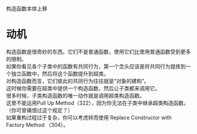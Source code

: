 构造函数本体上移

# 动机
构造函数是很奇妙的东⻄。它们不是普通函数，使⽤它们⽐使⽤普通函数受到更多的限制。  
如果你看⻅各个⼦类中的函数有共同⾏为，第⼀个念头应该是将共同⾏为提炼到⼀个独⽴函数中，然后将这个函数提升到超类。  
对构造函数⽽⾔，它们彼此的共同⾏为往往就是“对象的建构”。  
这时候你需要在超类中提供⼀个构造函数，然后让⼦类都来调⽤它。  
很多时候，⼦类构造函数的唯⼀动作就是调⽤超类构造函数。  
这⾥不能运⽤Pull Up Method（322），因为你⽆法在⼦类中继承超类构造函数。（你可曾痛恨过这个规定？）  
如果重构过程过于复杂，你可以考虑转⽽使⽤ Replace Constructor with Factory Method （304）。